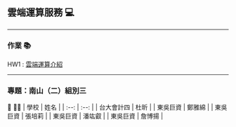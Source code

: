 ## 雲端運算服務 💻
------------------------------
### 作業 📚
HW1 : [雲端運算介紹](https://github.com/rui525/FinTech/blob/main/hw/work1.md)

------------------------------
### 專題：南山（二）組別三 
👷 👷‍♀️
| 學校 | 姓名 |
| :--: | :--: |
| 台大會計四 | 杜昕 |
| 東吳巨資 | 鄭雅綿 |
| 東吳巨資 | 張培莉 |
| 東吳巨資 | 潘竑叡 |
| 東吳巨資 | 詹博揚 |

